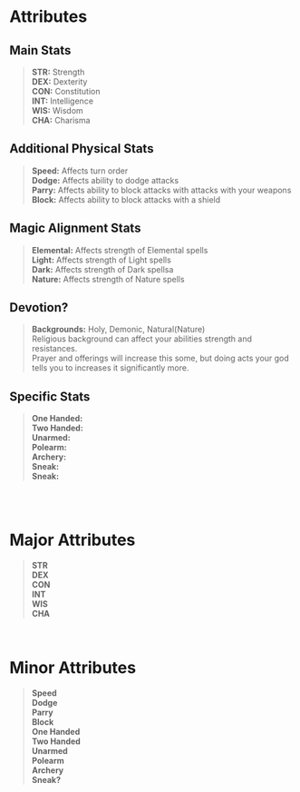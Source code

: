 # Attributes

## **Main Stats**
>**STR:** Strength<br/>
**DEX:** Dexterity<br/>
**CON:** Constitution<br/>
**INT:** Intelligence<br/>
**WIS:** Wisdom<br/>
**CHA:** Charisma<br/>

## **Additional Physical Stats**
>**Speed:** Affects turn order<br/>
**Dodge:** Affects ability to dodge attacks<br/>
**Parry:** Affects ability to block attacks with attacks with your weapons<br/>
**Block:** Affects ability to block attacks with a shield</br>

## **Magic Alignment Stats**
>**Elemental:** Affects strength of Elemental spells<br/>
**Light:** Affects strength of Light spells<br/>
**Dark:** Affects strength of Dark spellsa<br/>
**Nature:** Affects strength of Nature spells<br/>

## **Devotion?**  
>**Backgrounds:** Holy, Demonic, Natural(Nature) <br/>
Religious background can affect your abilities strength and resistances.  
Prayer and offerings will increase this some, but doing acts your god tells you to increases it significantly more.  

## **Specific Stats**  
>**One Handed:**  
**Two Handed:**   
**Unarmed:**  
**Polearm:**  
**Archery:**  
**Sneak:**  
**Sneak:**  

<br/><br/>  


# Major Attributes
>**STR**  
**DEX**  
**CON**  
**INT**  
**WIS**  
**CHA**  

<br/>

# Minor Attributes  
>**Speed**  
**Dodge**  
**Parry**  
**Block**  
**One Handed**   
**Two Handed**  
**Unarmed**  
**Polearm**  
**Archery**  
**Sneak?**  

